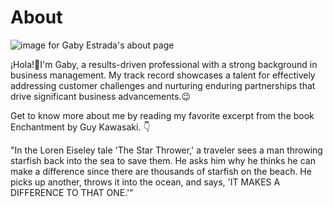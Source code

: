 # About

![image for Gaby Estrada's about page](images/GAR.jpg)

¡Hola!👋I'm Gaby, a results-driven professional with a strong background in business management. My track record showcases a talent for effectively addressing customer challenges and nurturing enduring partnerships that drive significant business advancements.😉

Get to know more about me by reading my favorite excerpt from the book Enchantment by Guy Kawasaki. 👇

"In the Loren Eiseley tale 'The Star Thrower,' a traveler sees a man throwing starfish back into the sea to save them. He asks him why he thinks he can make a difference since there are thousands of starfish on the beach. He picks up another, throws it into the ocean, and says, 'IT MAKES A DIFFERENCE TO THAT ONE.'"
